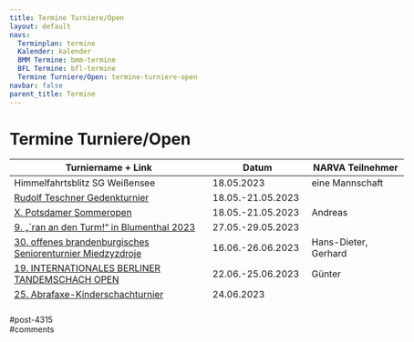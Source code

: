 ```yaml
---
title: Termine Turniere/Open 
layout: default
navs:
  Terminplan: termine
  Kalender: kalender
  BMM Termine: bmm-termine
  BFL Termine: bfl-termine
  Termine Turniere/Open: termine-turniere-open
navbar: false
parent_title: Termine
---
```

<div class="post-4315 page type-page status-publish hentry" id="post-4315">
<h1 class="entry-title">Termine Turniere/Open</h1>
<div class="entry-content">
<table class="clean swiss footable" style="height: 258px; width: 790px;">
<thead>
<tr style="height: 18px;">
<th style="width: 332px; height: 18px;">Turniername + Link</th>
<th style="width: 158px; height: 18px;">Datum</th>
<th nowrap="nowrap" style="width: 154px; height: 18px;">NARVA Teilnehmer</th>
</tr>
</thead>
<tbody>
<tr style="height: 24px;">
<td>Himmelfahrtsblitz SG Weißensee</td>
<td>18.05.2023</td>
<td>eine Mannschaft</td>
</tr>
<tr style="height: 24px;">
<td><a href="https://www.sglasker.de/news/8257/rudolf-teschner-turnier-zu-himmelfahrt-2023.html" rel="noopener" target="_blank">Rudolf Teschner Gedenkturnier</a></td>
<td>18.05.-21.05.2023</td>
<td></td>
</tr>
<tr style="height: 24px;">
<td><a href="http://psv-mitte.de/" rel="noopener" target="_blank">X. Potsdamer Sommeropen</a></td>
<td>18.05.-21.05.2023</td>
<td>Andreas</td>
</tr>
<tr style="height: 24px;">
<td><a href="https://scwittstock.de/ranandenturm" rel="noopener" target="_blank">9. „´ran an den Turm!“ in Blumenthal 2023</a></td>
<td>27.05.-29.05.2023</td>
<td></td>
</tr>
<tr style="height: 24px;">
<td><a href="https://www.seniorenschach-brandenburg.de/2022/10/25/30-offenes-brandenburgisches-seniorenturnier-2023/" rel="noopener" target="_blank">30. offenes brandenburgisches Seniorenturnier Miedzyzdroje</a></td>
<td>16.06.-26.06.2023</td>
<td>Hans-Dieter, Gerhard</td>
</tr>
<tr style="height: 24px;">
<td><a href="http://www.bughouse-berlin.de/" rel="noopener" target="_blank">19. INTERNATIONALES BERLINER<br/>
TANDEMSCHACH OPEN</a></td>
<td>22.06.-25.06.2023</td>
<td>Günter</td>
</tr>
<tr style="height: 24px;">
<td><a href="https://www.berlinerschachverband.de/entry/25-abrafaxe-turnier-2023.html" rel="noopener" target="_blank">25. Abrafaxe-Kinderschachturnier</a></td>
<td>24.06.2023</td>
<td></td>
</tr>
<tr style="height: 24px;">
<td><a href="https://www.berlinerschachverband.de/entry/berliner-frauen-schnellschach-einzelmeisterschaft-am-24-25-06-2023.html" rel="noopener" target="_blank">Berliner Frauen-Schnellschach-Einzelmeisterschaft</a></td>
<td>25./26.06.2023</td>
<td></td>
</tr>
<tr style="height: 24px;">
<td><a href="https://www.schachclubkreuzberg.de/werner-ott-open-kreuzberger-sommer-2023/" rel="noopener" target="_blank">Werner-Ott-Open – Kreuzberger Sommer 2023</a></td>
<td>15.07.-23.07.2023</td>
<td></td>
</tr>
<tr style="height: 24px;">
<td><a href="https://www.berlinerschachverband.de/entry/der-lichtenberger-sommer-kommt-zurueck-12-bis-20-august-in-der-trabrennbahn-karlshorst.html" rel="noopener" target="_blank">18. Lichtenberger Sommer</a></td>
<td>12.08.-20.08.2023</td>
<td></td>
</tr>
<tr style="height: 24px;">
<td><a href="https://www.berlinerschachverband.de/termin/schlacht-bei-dennewitz.html?day=20230902&amp;times=1693641600,1693641600" rel="noopener" target="_blank">Schlacht bei Dennewitz</a></td>
<td>02.09.2023</td>
<td>Günter</td>
</tr>
<tr style="height: 24px;">
<td><a href="https://schachverein-erftstadt.de/" rel="noopener" target="_blank">Brötchenturnier Erftstadt</a></td>
<td>15.09.2023</td>
<td>eine Mannschaft</td>
</tr>
<tr style="height: 24px;">
<td><a href="https://www.deutschlandcup.org/" rel="noopener" target="_blank">Cup der Deutschen Einheit</a></td>
<td>29.09.-05.10.2023</td>
<td>Hans-Dieter, Ulrich</td>
</tr>
<tr style="height: 24px;">
<td><strong>Kurt-Richter-Gedenkturnier 2023</strong></td>
<td>27.10.-29.10.2023</td>
<td></td>
</tr>
<tr style="height: 24px;">
<td><a href="http://www.falkenseer-open.de/" rel="noopener" target="_blank">Falkenseer Open 2023</a></td>
<td>03.11.-05.11.2023</td>
<td></td>
</tr>
</tbody>
</table>
</div><!-- .entry-content -->
</div> #post-4315 
<div id="comments">
</div> #comments 
